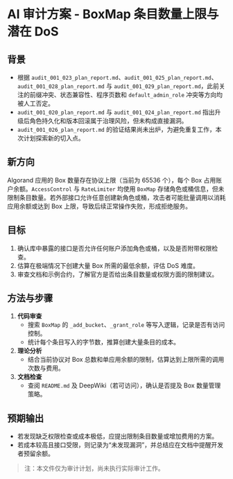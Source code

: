 # AI 审计方案 - BoxMap 条目数量上限与潜在 DoS

## 背景
- 根据 `audit_001_023_plan_report.md`、`audit_001_025_plan_report.md`、`audit_001_028_plan_report.md` 与 `audit_001_029_plan_report.md`，此前关注的前缀冲突、状态兼容性、程序页数和 `default_admin_role` 冲突等方向均被人工否定。
- `audit_001_020_plan_report.md` 与 `audit_001_024_plan_report.md` 指出升级后角色持久化和版本回滚属于治理风险，但未构成直接漏洞。
- `audit_001_026_plan_report.md` 的验证结果尚未出炉，为避免重复工作，本次计划探索新的切入点。

## 新方向
Algorand 应用的 Box 数量存在协议上限（当前为 65536 个），每个 Box 占用账户余额。`AccessControl` 与 `RateLimiter` 均使用 `BoxMap` 存储角色或桶信息，但未限制条目数量。若外部接口允许任意创建新角色或桶，攻击者可能批量调用以消耗应用余额或达到 Box 上限，导致后续正常操作失败，形成拒绝服务。

## 目标
1. 确认库中暴露的接口是否允许任何账户添加角色或桶，以及是否附带权限检查。
2. 估算在极端情况下创建大量 Box 所需的最低余额，评估 DoS 难度。
3. 审查文档和示例合约，了解官方是否给出条目数量或权限方面的限制建议。

## 方法与步骤
1. **代码审查**
   - 搜索 `BoxMap` 的 `_add_bucket`、`_grant_role` 等写入逻辑，记录是否有访问控制。
   - 统计每个条目写入的字节数，推算创建大量条目的成本。
2. **理论分析**
   - 结合当前协议对 Box 总数和单应用余额的限制，估算达到上限所需的调用次数与费用。
3. **文档检查**
   - 查阅 `README.md` 及 DeepWiki（若可访问），确认是否提及 Box 数量管理策略。

## 预期输出
- 若发现缺乏权限检查或成本极低，应提出限制条目数量或增加费用的方案。
- 若成本较高且接口受限，则记录为“未发现漏洞”，并总结应在文档中提醒开发者预留余额。

> 注：本文件仅为审计计划，尚未执行实际审计工作。
